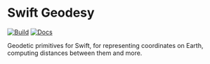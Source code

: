 # Swift Geodesy

[![Build](https://github.com/fwcd/swift-geodesy/actions/workflows/build.yml/badge.svg)](https://github.com/fwcd/swift-geodesy/actions/workflows/build.yml)
[![Docs](https://github.com/fwcd/swift-geodesy/actions/workflows/docs.yml/badge.svg)](https://fwcd.github.io/swift-geodesy/documentation/geodesy)

Geodetic primitives for Swift, for representing coordinates on Earth, computing distances between them and more.
